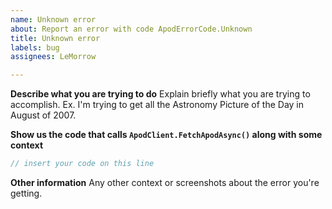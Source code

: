 ```yaml
---
name: Unknown error
about: Report an error with code ApodErrorCode.Unknown
title: Unknown error
labels: bug
assignees: LeMorrow

---
```


**Describe what you are trying to do**
Explain briefly what you are trying to accomplish. Ex. I'm trying to get all the Astronomy Picture of the Day in August of 2007.

**Show us the code that calls `ApodClient.FetchApodAsync()` along with some context**
```cs
// insert your code on this line
```

**Other information**
Any other context or screenshots about the error you're getting.
